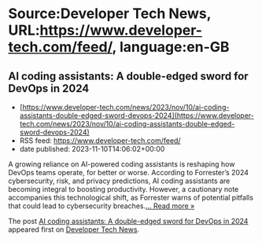 # Source:Developer Tech News, URL:https://www.developer-tech.com/feed/, language:en-GB

## AI coding assistants: A double-edged sword for DevOps in 2024
 - [https://www.developer-tech.com/news/2023/nov/10/ai-coding-assistants-double-edged-sword-devops-2024](https://www.developer-tech.com/news/2023/nov/10/ai-coding-assistants-double-edged-sword-devops-2024)
 - RSS feed: https://www.developer-tech.com/feed/
 - date published: 2023-11-10T14:06:02+00:00

<p>A growing reliance on AI-powered coding assistants is reshaping how DevOps teams operate, for better or worse. According to Forrester&#8217;s 2024 cybersecurity, risk, and privacy predictions, AI coding assistants are becoming integral to boosting productivity. However, a cautionary note accompanies this technological shift, as Forrester warns of potential pitfalls that could lead to cybersecurity breaches.<a class="excerpt-read-more" href="https://www.developer-tech.com/news/2023/nov/10/ai-coding-assistants-double-edged-sword-devops-2024/" title="ReadAI coding assistants: A double-edged sword for DevOps in 2024">... Read more &#187;</a></p>
<p>The post <a href="https://www.developer-tech.com/news/2023/nov/10/ai-coding-assistants-double-edged-sword-devops-2024/">AI coding assistants: A double-edged sword for DevOps in 2024</a> appeared first on <a href="https://www.developer-tech.com">Developer Tech News</a>.</p>

